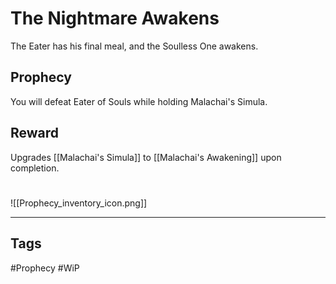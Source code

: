# The Nightmare Awakens
The Eater has his final meal, and the Soulless One awakens.
## Prophecy
You will defeat Eater of Souls while holding Malachai's Simula.
## Reward
Upgrades [[Malachai's Simula]] to [[Malachai's Awakening]] upon completion. 

#
![[Prophecy_inventory_icon.png]]

---
## Tags
#Prophecy
#WiP 